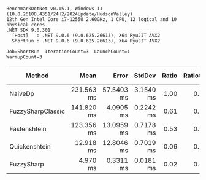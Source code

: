```

BenchmarkDotNet v0.15.1, Windows 11 (10.0.26100.4351/24H2/2024Update/HudsonValley)
12th Gen Intel Core i7-1255U 2.60GHz, 1 CPU, 12 logical and 10 physical cores
.NET SDK 9.0.301
  [Host]   : .NET 9.0.6 (9.0.625.26613), X64 RyuJIT AVX2
  ShortRun : .NET 9.0.6 (9.0.625.26613), X64 RyuJIT AVX2

Job=ShortRun  IterationCount=3  LaunchCount=1  
WarmupCount=3  

```
| Method            | Mean       | Error      | StdDev    | Ratio | RatioSD | Gen0       | Gen1       | Allocated   | Alloc Ratio |
|------------------ |-----------:|-----------:|----------:|------:|--------:|-----------:|-----------:|------------:|------------:|
| NaiveDp           | 231.563 ms | 57.5403 ms | 3.1540 ms |  1.00 |    0.02 | 43500.0000 | 34500.0000 | 275312920 B |       1.000 |
| FuzzySharpClassic | 141.820 ms |  4.0905 ms | 0.2242 ms |  0.61 |    0.01 |          - |          - |   1545732 B |       0.006 |
| Fastenshtein      | 123.356 ms | 13.0959 ms | 0.7178 ms |  0.53 |    0.01 |          - |          - |     34028 B |       0.000 |
| Quickenshtein     |  12.918 ms | 12.8046 ms | 0.7019 ms |  0.06 |    0.00 |          - |          - |        12 B |       0.000 |
| FuzzySharp        |   4.970 ms |  0.3311 ms | 0.0181 ms |  0.02 |    0.00 |          - |          - |      3051 B |       0.000 |
